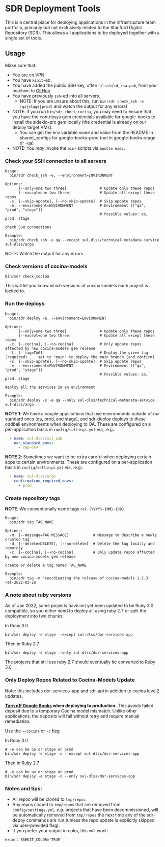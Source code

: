# SDR Deployment Tools

This is a central place for deploying applications in the Infrastructure team portfolio, primarily but not exclusively related to the Stanford Digital Repository (SDR). This allows all applications to be deployed together with a single set of tools.

## Usage

Make sure that:

* You are on VPN.
* You have `kinit`-ed.
* You have added the public SSH key, often `~/.ssh/id_rsa.pub`, from your machine to [GitHub](https://github.com/settings/keys)
* You have previously `ssh`-ed into all servers.
  * NOTE: If you are unsure about this, run `bin/sdr check_ssh -e [qa|stage|prod]` and watch the output for any errors!
* NOTE: if you run `bin/sdr check_cocina`, you may need to ensure that you have the contribsys gem credentials available for google-books to install the sidekiq-pro gem locally (the credential is already on our deploy target VMs).
  * You can get the env variable name and value from the README in shared_configs for google-books-prod (not in google-books-stage or -qa)
* NOTE: You *may* invoke the `bin/` scripts via `bundle exec`.

### Check your SSH connection to all servers

```
Usage:
  bin/sdr check_ssh -e, --environment=ENVIRONMENT

Options:
      [--only=one two three]               # Update only these repos
      [--except=one two three]             # Update all except these repos
  -s, [--skip-update], [--no-skip-update]  # Skip update repos
  -e, --environment=ENVIRONMENT            # Environment (["qa", "prod", "stage"])
                                           # Possible values: qa, prod, stage

check SSH connections

Example:
  bin/sdr check_ssh -e qa --except sul-dlss/technical-metadata-service sul-dlss/argo
```

NOTE: Watch the output for any errors

### Check versions of cocina-models

```shell
bin/sdr check_cocina
```

This will let you know which versions of cocina-models each project is locked to.


### Run the deploys

```
Usage:
  bin/sdr deploy -e, --environment=ENVIRONMENT

Options:
      [--only=one two three]               # Update only these repos
      [--except=one two three]             # Update all except these repos
  -c, [--cocina], [--no-cocina]            # Only update repos affected by new cocina-models gem release
  -t, [--tag=TAG]                          # Deploy the given tag (required) ... set to "main" to deploy the main branch (and confirm)
  -s, [--skip-update], [--no-skip-update]  # Skip update repos
  -e, --environment=ENVIRONMENT            # Environment (["qa", "prod", "stage"])
                                           # Possible values: qa, prod, stage

deploy all the services in an environment

Example:
  bin/sdr deploy -s -e qa --only sul-dlss/technical-metadata-service sul-dlss/argo
```

**NOTE 1**: We have a couple applications that use environments outside of our standard ones (qa, prod, and stage), and sdr-deploy deploys to these oddball environments when deploying to QA. These are configured on a per-application basis in `config/settings.yml` via, .e.g.:

```yaml
  - name: sul-dlss/sul_pub
    non_standard_envs:
      - cap-dev
```

**NOTE 2**: Sometimes we want to be extra careful when deploying certain apps to certain environments. These are configured on a per-application basis in `config/settings.yml` via, .e.g.:

```yaml
  - name: sul-dlss/argo
    confirmation_required_envs:
      - prod
```

### Create repository tags

**NOTE**: We conventionally name tags `rel-{YYYY}-{MM}-{DD}`.

```
Usage:
  bin/sdr tag TAG_NAME

Options:
  -m, [--message=TAG MESSAGE]           # Message to describe a newly created tag
  -d, [--delete=DELETE], [--no-delete]  # Delete the tag locally and remotely
  -c, [--cocina], [--no-cocina]         # Only update repos affected by new cocina-models gem release

create or delete a tag named TAG_NAME

Example:
  bin/sdr tag -m 'coordinating the release of cocina-models 1.2.3' rel-2022-03-28
```

### A note about ruby versions

As of Jan 2022, some projects have not yet been updated to be Ruby 3.0 compatible, so you either need to deploy all using ruby 2.7 or split the deployment into two chunks:

In Ruby 3.0

```
bin/sdr deploy -e stage --except sul-dlss/dor-services-app
```

Then in Ruby 2.7
```
bin/sdr deploy -e stage --only sul-dlss/dor-services-app
```

The projects that still use ruby 2.7 should eventually be converted to Ruby 3.0

### Only Deploy Repos Related to Cocina-Models Update

Note: this includes dor-services-app and sdr-api in addition to cocina level2 updates.

**[Turn off Google Books](https://sul-gbooks-prod.stanford.edu/features) when deploying to production.** This avoids failed deposit due to a temporary Cocina model mismatch. Unlike other applications, the deposits will fail without retry and require manual remediation.

Use the `--cocina` or `-c` flag.

In Ruby 3.0

```
# -e can be qa or stage or prod
bin/sdr deploy -e stage -c --except sul-dlss/dor-services-app
```

Then in Ruby 2.7
```
# -e can be qa or stage or prod
bin/sdr deploy -e stage -c --only sul-dlss/dor-services-app
```

### Notes and tips:
* All repos will be cloned to `tmp/repos`.
* Any repos cloned to `tmp/repos` that are removed from `config/settings.yml`, *e.g.* projects that have been decommissioned, will be automatically removed from `tmp/repos` the next time any of the sdr-depoy commands are run (unless the repo update is explicitly skipped via user-provided flag).
* If you prefer your output in color, this will work:
```
export SSHKIT_COLOR='TRUE'
```
